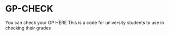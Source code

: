 # GP-CHECK
You can check your GP HERE
This is a code for university students to use in checking their grades
